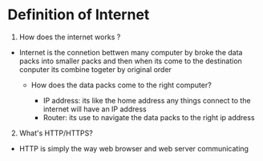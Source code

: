 # Definition of Internet

1. How does the internet works ?

- Internet is the connetion bettwen many computer by broke the data packs into smaller packs and then when its come to the destination conputer its combine togeter by original order

  - How does the data packs come to the right computer?

    - IP address: its like the home address any things connect to the internet will have an IP address
    - Router: its use to navigate the data packs to the right ip address

2. What's HTTP/HTTPS?

- HTTP is simply the way web browser and web server communicating
